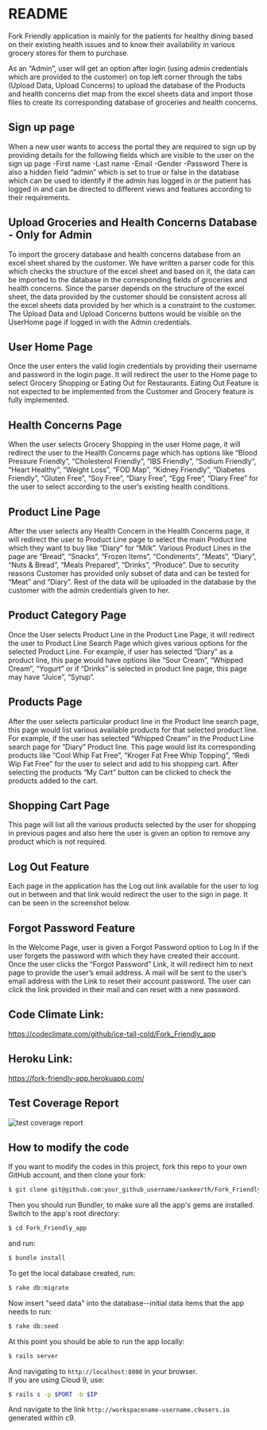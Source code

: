 # README
Fork Friendly application is mainly for the patients for healthy dining based on their existing
health issues and to know their availability in various grocery stores for them to purchase.

As an “Admin”, user will get an option after login (using admin credentials which are provided to the customer) on top left
corner through the tabs (Upload Data, Upload Concerns) to upload the database of the Products and
health concerns diet map from the excel sheets data and import those files to create its corresponding
database of groceries and health concerns.

## Sign up page
  When a new user wants to access the portal they are required to sign up by providing details for the following fields which are visible to the user on the sign up page
-First name
-Last name
-Email
-Gender
-Password
  There is also a hidden field “admin” which is set to true or false in the database which can be used to identify if the admin has logged in or the patient has logged in and can be directed to different views and features according to their requirements.

## Upload Groceries and Health Concerns Database - Only for Admin 
  To import the grocery database and health concerns database from an excel sheet shared by the customer. We have written a parser code for this which checks the structure of the excel sheet and based on it, the data can be imported to the database in the corresponding fields of groceries and health concerns. Since the parser depends on the structure of the excel sheet, the data provided by the customer should be consistent across all the excel sheets data provided by her which is a constraint to the customer. The Upload Data and Upload Concerns buttons would be visible on the UserHome page if logged in with the Admin credentials.

## User Home Page
  Once the user enters the valid login credentials by providing their username and password in the login page. It will redirect the user to the Home page to select Grocery Shopping or Eating Out for Restaurants. Eating Out Feature is not expected to be implemented from the Customer and Grocery feature is fully implemented.

## Health Concerns Page
  When the user selects Grocery Shopping in the user Home page, it will redirect the user to the Health Concerns page which has options like “Blood Pressure Friendly”, “Cholesterol Friendly”, “IBS Friendly”, “Sodium Friendly”, “Heart Healthy”, “Weight Loss”, “FOD Map”, “Kidney Friendly”, “Diabetes Friendly”, “Gluten Free”, “Soy Free”, “Diary Free”, “Egg Free”, “Diary Free” for the user to select according to the user’s existing health conditions.

## Product Line Page
  After the user selects any Health Concern in the Health Concerns page, it will redirect the user to Product Line page to select the main Product line which they want to buy like “Diary” for “Milk”. Various Product Lines in the page are “Bread”, “Snacks”, “Frozen Items”, “Condiments”, “Meats”, “Diary”, “Nuts & Bread”, “Meals Prepared”, “Drinks”, “Produce”. Due to security reasons Customer has provided only subset of data and can be tested for “Meat” and “Diary”. Rest of the data will be uploaded in the database by the customer with the admin credentials given to her.

## Product Category Page
  Once the User selects Product Line in the Product Line Page, it will redirect the user to Product Line Search Page which gives various options for the selected Product Line. For example, if user has selected “Diary” as a product line, this page would have options like “Sour Cream”, “Whipped Cream”, “Yogurt” or if “Drinks” is selected in product line page, this page may have “Juice”, “Syrup”.

## Products Page
  After the user selects particular product line in the Product line search page, this page would list various available products for that selected product line. For example, if the user has selected “Whipped Cream” in the Product Line search page for “Diary” Product line. This page would list its corresponding products like “Cool Whip Fat Free”, “Kroger Fat Free Whip Topping”, “Redi Wip Fat Free” for the user to select and add to his shopping cart. After selecting the products “My Cart” button can be clicked to check the products added to the cart.

## Shopping Cart Page
  This page will list all the various products selected by the user for shopping in previous pages and also here the user is given an option to remove any product which is not required.

## Log Out Feature
  Each page in the application has the Log out link available for the user to log out in between and that link would redirect the user to the sign in page. It can be seen in the screenshot below.

## Forgot Password Feature
  In the Welcome Page, user is given a Forgot Password option to Log In if the user forgets the password with which they have created their account. Once the user clicks the “Forgot Password” Link, it will redirect him to next page to provide the user’s email address. A mail will be sent to the user’s email address with the Link to reset their account password. The user can click the link provided in their mail and can reset with a new password.

## Code Climate Link:
https://codeclimate.com/github/ice-tall-cold/Fork_Friendly_app

## Heroku Link:
https://fork-friendly-app.herokuapp.com/

## Test Coverage Report
![test coverage report](https://user-images.githubusercontent.com/25676398/34634642-adb679be-f24b-11e7-90d2-73e14ea72c58.png)

## How to modify the code
If you want to modify the codes in this project, fork this repo to your own GitHub account, and then
clone your fork:

```sh
$ git clone git@github.com:your_github_username/sankeerth/Fork_Friendly_app.git
```
Then you should run Bundler, to make sure all the app's gems are installed.  Switch to the app's root directory:

```sh
$ cd Fork_Friendly_app
```
and run:

```sh
$ bundle install
```

To get the local database created, run:

```sh
$ rake db:migrate
```

Now insert "seed data" into the database--initial data items that the app needs to run:

```sh
$ rake db:seed
```

At this point you should be able to run the app locally:

```sh
$ rails server
```

And navigating to `http://localhost:8000` in your browser.  
If you are using Cloud 9, use:

```sh
$ rails s -p $PORT -b $IP
```
And navigate to the link `http://workspacename-username.c9users.io` generated within c9.
<br />


